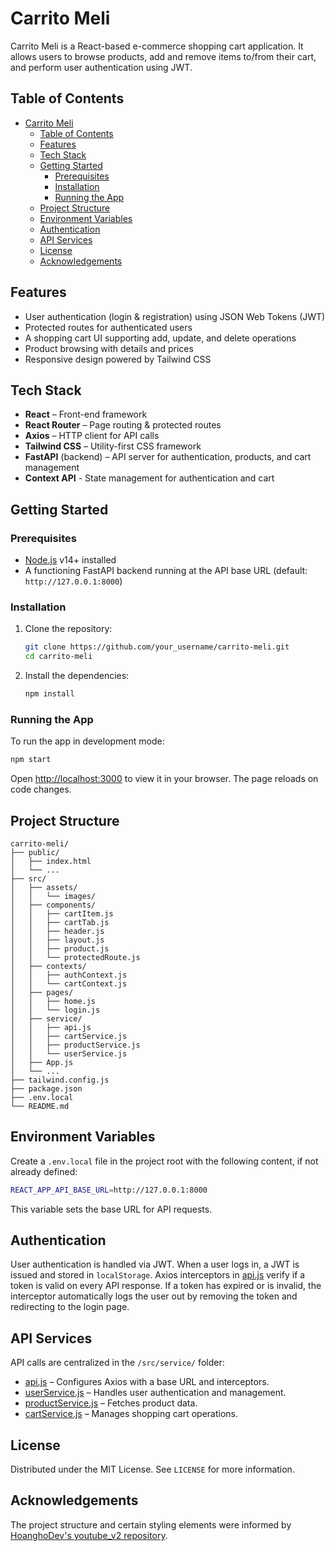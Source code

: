 # Carrito Meli

Carrito Meli is a React-based e-commerce shopping cart application. It allows users to browse products, add and remove items to/from their cart, and perform user authentication using JWT.

## Table of Contents

- [Carrito Meli](#carrito-meli)
  - [Table of Contents](#table-of-contents)
  - [Features](#features)
  - [Tech Stack](#tech-stack)
  - [Getting Started](#getting-started)
    - [Prerequisites](#prerequisites)
    - [Installation](#installation)
    - [Running the App](#running-the-app)
  - [Project Structure](#project-structure)
  - [Environment Variables](#environment-variables)
  - [Authentication](#authentication)
  - [API Services](#api-services)
  - [License](#license)
  - [Acknowledgements](#acknowledgements)

## Features

- User authentication (login & registration) using JSON Web Tokens (JWT)
- Protected routes for authenticated users
- A shopping cart UI supporting add, update, and delete operations
- Product browsing with details and prices
- Responsive design powered by Tailwind CSS

## Tech Stack

- **React** – Front-end framework
- **React Router** – Page routing & protected routes
- **Axios** – HTTP client for API calls
- **Tailwind CSS** – Utility-first CSS framework
- **FastAPI** (backend) – API server for authentication, products, and cart management
- **Context API** - State management for authentication and cart

## Getting Started

### Prerequisites

- [Node.js](https://nodejs.org/) v14+ installed  
- A functioning FastAPI backend running at the API base URL (default: `http://127.0.0.1:8000`)

### Installation

1. Clone the repository:

   ```sh
   git clone https://github.com/your_username/carrito-meli.git
   cd carrito-meli
   ```

2. Install the dependencies:

   ```sh
   npm install
   ```

### Running the App

To run the app in development mode:

```sh
npm start
```

Open [http://localhost:3000](http://localhost:3000) to view it in your browser. The page reloads on code changes.

## Project Structure

```
carrito-meli/
├── public/
│   ├── index.html
│   └── ...
├── src/
│   ├── assets/
│   │   └── images/
│   ├── components/
│   │   ├── cartItem.js
│   │   ├── cartTab.js
│   │   ├── header.js
│   │   ├── layout.js
│   │   ├── product.js
│   │   └── protectedRoute.js
│   ├── contexts/
│   │   ├── authContext.js
│   │   └── cartContext.js
│   ├── pages/
│   │   ├── home.js
│   │   └── login.js
│   ├── service/
│   │   ├── api.js
│   │   ├── cartService.js
│   │   ├── productService.js
│   │   └── userService.js
│   ├── App.js
│   └── ...
├── tailwind.config.js
├── package.json
├── .env.local
└── README.md
```

## Environment Variables

Create a `.env.local` file in the project root with the following content, if not already defined:

```bash
REACT_APP_API_BASE_URL=http://127.0.0.1:8000
```

This variable sets the base URL for API requests.

## Authentication

User authentication is handled via JWT. When a user logs in, a JWT is issued and stored in `localStorage`. Axios interceptors in [api.js](src/service/api.js) verify if a token is valid on every API response. If a token has expired or is invalid, the interceptor automatically logs the user out by removing the token and redirecting to the login page.

## API Services

API calls are centralized in the `/src/service/` folder:
- [api.js](src/service/api.js) – Configures Axios with a base URL and interceptors.
- [userService.js](src/service/userService.js) – Handles user authentication and management.
- [productService.js](src/service/productService.js) – Fetches product data.
- [cartService.js](src/service/cartService.js) – Manages shopping cart operations.



## License

Distributed under the MIT License. See `LICENSE` for more information.

## Acknowledgements


The project structure and certain styling elements were informed by [HoanghoDev's youtube_v2 repository](https://github.com/HoanghoDev/youtube_v2).
